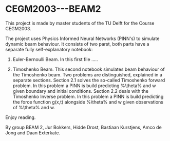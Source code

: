# CEGM2003---BEAM2
This project is made by master students of the TU Delft for the Course CEGM2003. 

The project uses Physics Informed Neural Networks (PINN's) to simulate dynamic beam behaviour. It consists of two parst, both parts have a separate fully self-explanatory notebook:

1. Euler-Bernoulli Beam.
In this first file .....

2. Timoshenko Beam.
This second notebook simulates beam behaviour of the Timoshenko beam. Two problems are distinguished, explained in a separate sections. Section 2.1 solves the so-called Timoshenko forward problem. In this problem a PINN is build predicting %\theta% and w given boundary and initial conditions. Section 2.2 deals with the Timoshenko Inverse problem. In this problem a PINN is build predicting the force function g(x,t) alongside %\theta% and w given observations of %\theta% and w.


Enjoy reading.

By group BEAM 2,
Jur Bokkers, Hidde Drost, Bastiaan Kurstjens, Amco de Jong and Daan Exterkate. 
